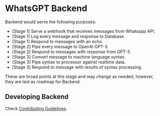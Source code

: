 # WhatsGPT Backend

Backend would serve the following purposes:
- [Stage 1] Serve a webhook that receives messages from Whatsapp API.
- [Stage 1] Log every message and response to Database.
- [Stage 1] Respond to messages with an echo.
- [Stage 2] Pipe every message to OpenAI GPT-3.
- [Stage 2] Respond to messages with response from GPT-3.
- [Stage 3] Convert message to machine language syntax.
- [Stage 3] Pipe syntax to processor against realtime data.
- [Stage 3] Respond to message with results of syntax processing.

These are broad points at this stage and may change as needed, however, they are laid as roadmap for Backend.


## Developing Backend

Check [Contributing Guidelines](./CONTRIBUTING.md).

